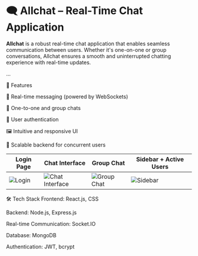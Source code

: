 # **🗨️ Allchat – Real-Time Chat Application**

**Allchat** is a robust real-time chat application that enables seamless communication between users. Whether it's one-on-one or group conversations, Allchat ensures a smooth and uninterrupted chatting experience with real-time updates.

...

🚀 Features

💬 Real-time messaging (powered by WebSockets)

👥 One-to-one and group chats

🔐 User authentication

🖼️ Intuitive and responsive UI

🧠 Scalable backend for concurrent users

| Login Page                                                                                                           | Chat Interface                                                                                                                | Group Chat                                                                                                                | Sidebar + Active Users                                                                                                 |
| -------------------------------------------------------------------------------------------------------------------- | ----------------------------------------------------------------------------------------------------------------------------- | ------------------------------------------------------------------------------------------------------------------------- | ---------------------------------------------------------------------------------------------------------------------- |
| ![Login](https://github.com/Aman2907/REALTIME-CHAT-APPLICATION/assets/74008888/bdb46bec-3895-4023-9d7f-e1dc97742554) | ![Chat Interface](https://github.com/Aman2907/REALTIME-CHAT-APPLICATION/assets/74008888/f9d21621-44b9-46a3-afdb-74181d7dbff2) | ![Group Chat](https://github.com/Aman2907/REALTIME-CHAT-APPLICATION/assets/74008888/7d5ee648-3dc0-404b-beb1-d20aefd28e3f) | ![Sidebar](https://github.com/Aman2907/REALTIME-CHAT-APPLICATION/assets/74008888/07605f99-3058-4703-b4ee-83df2cf0730c) |


🛠️ Tech Stack
Frontend: React.js, CSS

Backend: Node.js, Express.js

Real-time Communication: Socket.IO

Database: MongoDB

Authentication: JWT, bcrypt


